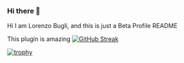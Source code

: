 ### Hi there 👋
Hi I am Lorenzo Bugli, and this is just a Beta Profile README

This plugin is amazing
[![GitHub Streak](https://streak-stats.demolab.com?user=BugliL&theme=github-dark&hide_border=true&date_format=j%20M%5B%20Y%5D&exclude_days=Sun%2CSat)](https://git.io/streak-stats)

[![trophy](https://github-profile-trophy.vercel.app/?username=BugliL&theme=onedark)](https://github.com/ryo-ma/github-profile-trophy)


<!--
**BugliL/BugliL** is a ✨ _special_ ✨ repository because its `README.md` (this file) appears on your GitHub profile.

Here are some ideas to get you started:

- 🔭 I’m currently working on ...
- 🌱 I’m currently learning ...
- 👯 I’m looking to collaborate on ...
- 🤔 I’m looking for help with ...
- 💬 Ask me about ...
- 📫 How to reach me: ...
- 😄 Pronouns: ...
- ⚡ Fun fact: ...
-->
